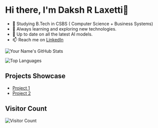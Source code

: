 # Hi there, I'm Daksh R Laxetti👋
- 🚀 Studying B.Tech in CSBS ( Computer Science + Business Systems)
- 🌱 Always learning and exploring new technologies.
- 📰 Up to date on all the latest AI models.
- 📫 Reach me on [LinkedIn](www.linkedin.com/in/laxetti-daksh)

![Your Name's GitHub Stats](https://github-readme-stats.vercel.app/api?username=ig-Lynx&show_icons=true)

![Top Languages](https://github-readme-stats.vercel.app/api/top-langs/?username=ig-Lynx)

## Projects Showcase
- [Project 1](link)
- [Project 2](link)

## Visitor Count
![Visitor Count](https://profile-counter.glitch.me/{ig-Lynx}/count.svg)
